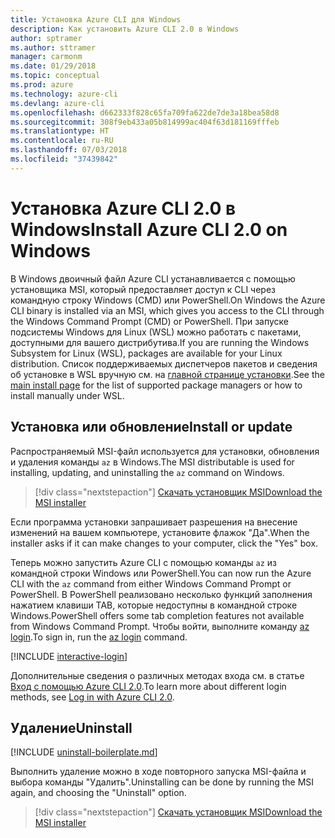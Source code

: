 ```yaml
---
title: Установка Azure CLI для Windows
description: Как установить Azure CLI 2.0 в Windows
author: sptramer
ms.author: sttramer
manager: carmonm
ms.date: 01/29/2018
ms.topic: conceptual
ms.prod: azure
ms.technology: azure-cli
ms.devlang: azure-cli
ms.openlocfilehash: d662333f828c65fa709fa622de7de3a18bea58d8
ms.sourcegitcommit: 308f9eb433a05b814999ac404f63d181169fffeb
ms.translationtype: HT
ms.contentlocale: ru-RU
ms.lasthandoff: 07/03/2018
ms.locfileid: "37439842"
---
```

# <a name="install-azure-cli-20-on-windows"></a><span data-ttu-id="98b74-103">Установка Azure CLI 2.0 в Windows</span><span class="sxs-lookup"><span data-stu-id="98b74-103">Install Azure CLI 2.0 on Windows</span></span>

<span data-ttu-id="98b74-104">В Windows двоичный файл Azure CLI устанавливается с помощью установщика MSI, который предоставляет доступ к CLI через командную строку Windows (CMD) или PowerShell.</span><span class="sxs-lookup"><span data-stu-id="98b74-104">On Windows the Azure CLI binary is installed via an MSI, which gives you access to the CLI through the Windows Command Prompt (CMD) or PowerShell.</span></span>
<span data-ttu-id="98b74-105">При запуске подсистемы Windows для Linux (WSL) можно работать с пакетами, доступными для вашего дистрибутива.</span><span class="sxs-lookup"><span data-stu-id="98b74-105">If you are running the Windows Subsystem for Linux (WSL), packages are available for your Linux distribution.</span></span> <span data-ttu-id="98b74-106">Список поддерживаемых диспетчеров пакетов и сведения об установке в WSL вручную см. на [главной странице установки](install-azure-cli.md).</span><span class="sxs-lookup"><span data-stu-id="98b74-106">See the [main install page](install-azure-cli.md) for the list of supported package managers or how to install manually under WSL.</span></span>

## <a name="install-or-update"></a><span data-ttu-id="98b74-107">Установка или обновление</span><span class="sxs-lookup"><span data-stu-id="98b74-107">Install or update</span></span>

<span data-ttu-id="98b74-108">Распространяемый MSI-файл используется для установки, обновления и удаления команды `az` в Windows.</span><span class="sxs-lookup"><span data-stu-id="98b74-108">The MSI distributable is used for installing, updating, and uninstalling the `az` command on Windows.</span></span>

> [!div class="nextstepaction"]
> [<span data-ttu-id="98b74-109">Скачать установщик MSI</span><span class="sxs-lookup"><span data-stu-id="98b74-109">Download the MSI installer</span></span>](https://aka.ms/installazurecliwindows)

<span data-ttu-id="98b74-110">Если программа установки запрашивает разрешения на внесение изменений на вашем компьютере, установите флажок "Да".</span><span class="sxs-lookup"><span data-stu-id="98b74-110">When the installer asks if it can make changes to your computer, click the "Yes" box.</span></span>

<span data-ttu-id="98b74-111">Теперь можно запустить Azure CLI с помощью команды `az` из командной строки Windows или PowerShell.</span><span class="sxs-lookup"><span data-stu-id="98b74-111">You can now run the Azure CLI with the `az` command from either Windows Command Prompt or PowerShell.</span></span> <span data-ttu-id="98b74-112">В PowerShell реализовано несколько функций заполнения нажатием клавиши TAB, которые недоступны в командной строке Windows.</span><span class="sxs-lookup"><span data-stu-id="98b74-112">PowerShell offers some tab completion features not available from Windows Command Prompt.</span></span> <span data-ttu-id="98b74-113">Чтобы войти, выполните команду [az login](/cli/azure/reference-index#az-login).</span><span class="sxs-lookup"><span data-stu-id="98b74-113">To sign in, run the [az login](/cli/azure/reference-index#az-login) command.</span></span>

[!INCLUDE [interactive-login](includes/interactive-login.md)]

<span data-ttu-id="98b74-114">Дополнительные сведения о различных методах входа см. в статье [Вход с помощью Azure CLI 2.0](authenticate-azure-cli.md).</span><span class="sxs-lookup"><span data-stu-id="98b74-114">To learn more about different login methods, see [Log in with Azure CLI 2.0](authenticate-azure-cli.md).</span></span>

## <a name="uninstall"></a><span data-ttu-id="98b74-115">Удаление</span><span class="sxs-lookup"><span data-stu-id="98b74-115">Uninstall</span></span>

[!INCLUDE [uninstall-boilerplate.md](includes/uninstall-boilerplate.md)]

<span data-ttu-id="98b74-116">Выполнить удаление можно в ходе повторного запуска MSI-файла и выбора команды "Удалить".</span><span class="sxs-lookup"><span data-stu-id="98b74-116">Uninstalling can be done by running the MSI again, and choosing the "Uninstall" option.</span></span>

> [!div class="nextstepaction"]
> [<span data-ttu-id="98b74-117">Скачать установщик MSI</span><span class="sxs-lookup"><span data-stu-id="98b74-117">Download the MSI installer</span></span>](https://aka.ms/installazurecliwindows)
